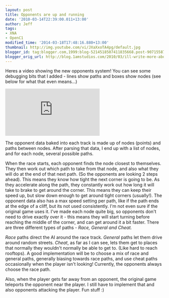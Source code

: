 ```yaml
---
layout: post
title: Opponents are up and running
date: '2010-03-14T22:39:00.011+13:00'
author: Jeff
tags:
- XNA
- OpenC1
modified_time: '2014-03-18T17:48:16.880+13:00'
thumbnail: http://img.youtube.com/vi/JXaXxoTA4pg/default.jpg
blogger_id: tag:blogger.com,1999:blog-5214518507411835668.post-9071558715497427851
blogger_orig_url: http://blog.1amstudios.com/2010/03/ill-write-more-about-implementation.html
---
```

Heres a video showing the new opponents system! You can see some debugging bits that I added - lines show paths and boxes show nodes (see below for what that even means...)

<div class="video"><div class="videowrapper">
<iframe allowfullscreen="" frameborder="0" src="http://www.youtube.com/embed/JXaXxoTA4pg"></iframe>
</div></div>

The opponent data baked into each track is made up of nodes (points) and paths between nodes. After parsing that data, I end up with a list of nodes, and for each node, several possible paths.

When the race starts, each opponent finds the node closest to themselves. They then work out which path to take from that node, and also what they will do at the end of that next path. (So the opponents are looking 2 steps ahead).  This means they know how tight the next corner is going to be. As they accelerate along the path, they constantly work out how long it will take to brake to get around the corner. This means they can keep their speed up, but slow down enough to get around tight corners (usually!).  The opponent data also has a max speed setting per path, like if the path ends  at the edge of a cliff, but its not used consistently. I'm not even sure if the original game uses it.
I've made each node quite big, so opponents don't need to drive exactly over it - this means they will start turning before reaching the middle of the corner, and can get around it a bit faster. There are three different types of paths - _Race, General and Cheat._

_Race_ paths direct the AI around the race track. _General_ paths let them drive around random streets. _Cheat_, as far as I can see, lets them get to places that normally they wouldn't normally be able to get to. (Like hard to reach rooftops). A good implementation will be to choose a mix of race and general paths, generally biasing towards race paths, and use cheat paths occasionally when the player isn't looking! Currently, the opponents always choose the race path.

Also, when the player gets far away from an opponent, the original game teleports the opponent near the player.  I still have to implement that and also opponents attacking the player. Fun stuff :)